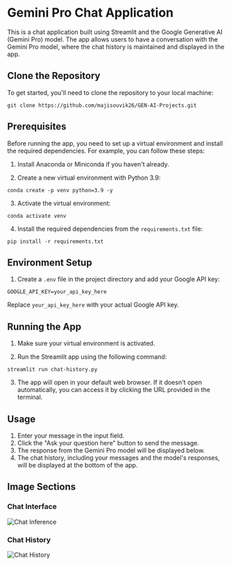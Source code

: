 # Gemini Pro Chat Application

This is a chat application built using Streamlit and the Google Generative AI (Gemini Pro) model. The app allows users to have a conversation with the Gemini Pro model, where the chat history is maintained and displayed in the app.

## Clone the Repository

To get started, you'll need to clone the repository to your local machine:

```
git clone https://github.com/majisouvik26/GEN-AI-Projects.git
```

## Prerequisites

Before running the app, you need to set up a virtual environment and install the required dependencies. For example, you can follow these steps:

1. Install Anaconda or Miniconda if you haven't already.

2. Create a new virtual environment with Python 3.9:

```
conda create -p venv python=3.9 -y
```

3. Activate the virtual environment:

```
conda activate venv
```

4. Install the required dependencies from the `requirements.txt` file:

```
pip install -r requirements.txt
```

## Environment Setup

1. Create a `.env` file in the project directory and add your Google API key:

```
GOOGLE_API_KEY=your_api_key_here
```

Replace `your_api_key_here` with your actual Google API key.

## Running the App

1. Make sure your virtual environment is activated.

2. Run the Streamlit app using the following command:

```
streamlit run chat-history.py
```

3. The app will open in your default web browser. If it doesn't open automatically, you can access it by clicking the URL provided in the terminal.

## Usage

1. Enter your message in the input field.
2. Click the "Ask your question here" button to send the message.
3. The response from the Gemini Pro model will be displayed below.
4. The chat history, including your messages and the model's responses, will be displayed at the bottom of the app.

## Image Sections

### Chat Interface
![Chat Inference](https://github.com/majisouvik26/GEN-AI-Projects/assets/153885959/409517c2-3f79-4297-98de-9968f33acc7f)

### Chat History
![Chat History](https://github.com/majisouvik26/GEN-AI-Projects/assets/153885959/52f9902a-5bfb-4ea4-87e6-b71fddd916eb)


